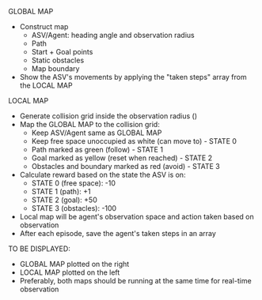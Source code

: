 GLOBAL MAP
- Construct map
    + ASV/Agent: heading angle and observation radius
    + Path
    + Start + Goal points
    + Static obstacles
    + Map boundary
- Show the ASV's movements by applying the "taken steps" array from the LOCAL MAP

LOCAL MAP
- Generate collision grid inside the observation radius ()
- Map the GLOBAL MAP to the collision grid:
    + Keep ASV/Agent same as GLOBAL MAP
    + Keep free space unoccupied as white (can move to) - STATE 0
    + Path marked as green (follow)                     - STATE 1
    + Goal marked as yellow (reset when reached)        - STATE 2
    + Obstacles and boundary marked as red (avoid)      - STATE 3
- Calculate reward based on the state the ASV is on:
    + STATE 0 (free space): -10
    + STATE 1 (path): +1
    + STATE 2 (goal): +50
    + STATE 3 (obstacles): -100
- Local map will be agent's observation space and action taken based on observation
- After each episode, save the agent's taken steps in an array

TO BE DISPLAYED:
- GLOBAL MAP plotted on the right
- LOCAL MAP plotted on the left
- Preferably, both maps should be running at the same time for real-time observation
